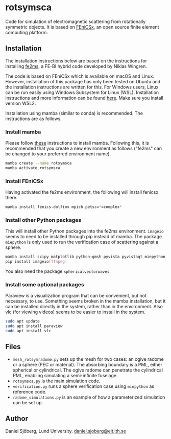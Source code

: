# rotsymsca
Code for simulation of electromagnetic scattering from rotationally symmetric objects. It is based on [FEniCSx](https://fenicsproject.org/), an open source finite element computing platform.

## Installation

The installation instructions below are based on the instructions for installing [fe2ms](https://github.com/nwingren/fe2ms), a FE-BI hybrid code developed by Niklas Wingren. 

The code is based on FEniCSx which is available on macOS and Linux. However, installation of this package has only been tested on Ubuntu and the installation instructions are written for this. For Windows users, Linux can be run easily using Windows Subsystem for Linux (WSL). Installation instructions and more information can be found [here](https://learn.microsoft.com/en-us/windows/wsl/install). Make sure you install version WSL2.

Installation using mamba (similar to conda) is recommended. The instructions are as follows.

### Install mamba

Please follow [these](https://github.com/conda-forge/miniforge#mambaforge) instructions to install mamba. Following this, it is recommended that you create a new environment as follows ("fe2ms" can be changed to your preferred environment name).

```bash
mamba create --name rotsymsca
mamba activate rotsymsca
```

### Install FEniCSx

Having activated the fe2ms environment, the following will install fenicsx there.

```bash
mamba install fenics-dolfinx mpich petsc=*=complex*
```

### Install other Python packages

This will install other Python packages into the fe2ms environment. ```imageio``` seems to need to be installed through pip instead of mamba. The package ```miepython``` is only used to run the verification case of scattering against a sphere.

```bash
mamba install scipy matplotlib python-gmsh pyvista pyvistaqt miepython
pip install imageio[ffmpeg]
```
You also need the package ```sphericalvectorwaves```.


### Install some optional packages

Paraview is a visualization program that can be convenient, but not necessary, to use. Something seems broken in the mamba installation, but it can be installed directly in the system, rather than in the environment. Also vlc (for viewing videos) seems to be easier to install in the system.

```bash
sudo apt update
sudo apt install paraview
sudo apt install vlc
```


## Files

- ```mesh_rotsymradome.py``` sets up the mesh for two cases: an ogive radome or a sphere (PEC or material). The absorbing boundary is a PML, either spherical or cylindrical. The ogive radome can penetrate the cylindrical PML, enabling simulating a semi-infinite fuselage.
- ```rotsymsca.py``` is the main simulation code.
- ```verification.py``` runs a sphere verification case using ```miepython``` as reference code. 
- ```radome_simulations.py``` is an example of how a parameterized simulation can be set up. 

## Author

Daniel Sjöberg, Lund University. [daniel.sjoberg@eit.lth.se](mailto:daniel.sjoberg@eit.lth.se)
